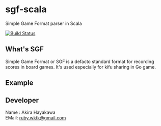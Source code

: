 # sgf-scala
Simple Game Format parser in Scala

[![Build Status](https://travis-ci.org/akiradeveloper/sgf-scala.svg?branch=master)](https://travis-ci.org/akiradeveloper/sgf-scala)

## What's SGF
Simple Game Format or SGF is a defacto standard format
for recording scores in board games. It's used especially for kifu sharing
in Go game.

## Example

## Developer

Name : Akira Hayakawa  
EMail: ruby.wktk@gmail.com
